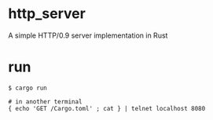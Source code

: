 # http_server
A simple HTTP/0.9 server implementation in Rust

# run

``` console
$ cargo run

# in another terminal
{ echo 'GET /Cargo.toml' ; cat } | telnet localhost 8080
```

